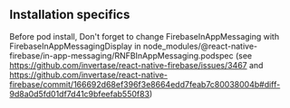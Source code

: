 
## Installation specifics

Before pod install, Don't forget to change FirebaseInAppMessaging with FirebaseInAppMessagingDisplay in node_modules/@react-native-firebase/in-app-messaging/RNFBInAppMessaging.podspec (see https://github.com/invertase/react-native-firebase/issues/3467 and https://github.com/invertase/react-native-firebase/commit/166692d68ef396f3e8664edd7feab7c80038004b#diff-9d8a0d5fd01df7d41c9bfeefab550f83)